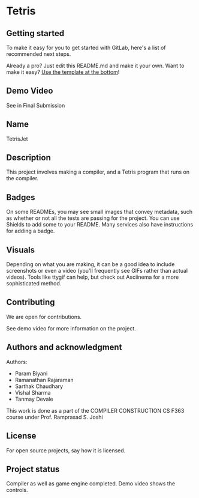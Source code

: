 # Tetris



## Getting started

To make it easy for you to get started with GitLab, here's a list of recommended next steps.

Already a pro? Just edit this README.md and make it your own. Want to make it easy? [Use the template at the bottom](#editing-this-readme)!

## Demo Video
See in Final Submission

## Name
TetrisJet

## Description
This project involves making a compiler, and a Tetris program that runs on the compiler. 

## Badges
On some READMEs, you may see small images that convey metadata, such as whether or not all the tests are passing for the project. You can use Shields to add some to your README. Many services also have instructions for adding a badge.

## Visuals
Depending on what you are making, it can be a good idea to include screenshots or even a video (you'll frequently see GIFs rather than actual videos). Tools like ttygif can help, but check out Asciinema for a more sophisticated method.

## Contributing
We are open for contributions.

See demo video for more information on the project.

## Authors and acknowledgment
Authors:
- Param Biyani
- Ramanathan Rajaraman
- Sarthak Chaudhary
- Vishal Sharma
- Tanmay Devale

This work is done as a part of the COMPILER CONSTRUCTION CS F363 course under Prof. Ramprasad S. Joshi

## License
For open source projects, say how it is licensed.

## Project status
Compiler as well as game engine completed. Demo video shows the controls.
